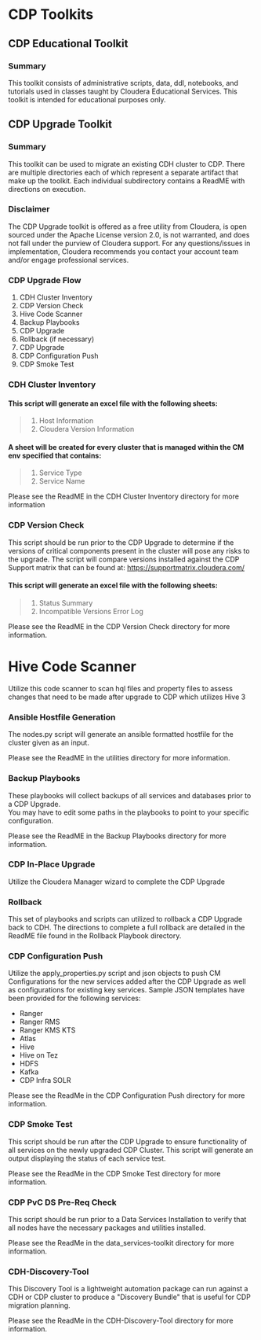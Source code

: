 # CDP Toolkits

## CDP Educational Toolkit

### Summary
This toolkit consists of administrative scripts, data, ddl, notebooks, and tutorials used in classes taught by Cloudera Educational Services. This toolkit is intended for educational purposes only.


## CDP Upgrade Toolkit

### Summary
This toolkit can be used to migrate an existing CDH cluster to CDP. There are multiple directories each of which represent 
a separate artifact that make up the toolkit. Each individual subdirectory contains a ReadME with directions on execution. 

### Disclaimer
The CDP Upgrade toolkit is offered as a free utility from Cloudera, is open sourced under the Apache License version 2.0, is not warranted, and does not fall under the purview of Cloudera support. For any questions/issues in implementation, Cloudera recommends you contact your account team and/or engage professional services.
### CDP Upgrade Flow
 1. CDH Cluster Inventory  
 2. CDP Version Check
 3. Hive Code Scanner   
 4. Backup Playbooks
 5. CDP Upgrade 
 6. Rollback (if necessary) 
 7. CDP Upgrade 
 8. CDP Configuration Push 
 9. CDP Smoke Test 

### CDH Cluster Inventory

#### This script will generate an excel file with the following sheets:
> 1. Host Information
> 2. Cloudera Version Information

#### A sheet will be created for every cluster that is managed within the CM env specified that contains:
> 1. Service Type 
> 2. Service Name

Please see the ReadME in the CDH Cluster Inventory directory for more information

### CDP Version Check
This script should be run prior to the CDP Upgrade to determine if the versions of critical components present in the cluster will pose any risks to the upgrade. The script will compare versions installed against the CDP Support matrix that can be found at: https://supportmatrix.cloudera.com/

#### This script will generate an excel file with the following sheets:
> 1. Status Summary
>2. Incompatible Versions Error Log 

Please see the ReadME in the CDP Version Check directory for more information.

# Hive Code Scanner

Utilize this code scanner to scan hql files and property files to assess changes that need to be made after upgrade to CDP which utilizes Hive 3


### Ansible Hostfile Generation

The nodes.py script will generate an ansible formatted hostfile for the cluster given as an input. 

Please see the ReadME in the utilities directory for more information.

### Backup Playbooks
These playbooks will collect backups of all services and databases prior to a CDP Upgrade.  
You may have to edit some paths in the playbooks to point to your specific configuration.

Please see the ReadME in the Backup Playbooks directory for more information.

### CDP In-Place Upgrade
Utilize the Cloudera Manager wizard to complete the CDP Upgrade

### Rollback
This set of playbooks and scripts can utilized to rollback a CDP Upgrade back to CDH. The directions to complete a full 
rollback are detailed in the ReadME file found in the Rollback Playbook directory.

### CDP Configuration Push

Utilize the apply_properties.py script and json objects to push CM Configurations for the new services added after the CDP Upgrade as well as configurations for existing key services. Sample JSON templates have been provided for the following services:
* Ranger
* Ranger RMS
* Ranger KMS KTS
* Atlas
* Hive
* Hive on Tez
* HDFS
* Kafka
* CDP Infra SOLR

Please see the ReadMe in the CDP Configuration Push directory for more information.

### CDP Smoke Test
This script should be run after the CDP Upgrade to ensure functionality of all services on the newly upgraded CDP Cluster.
This script will generate an output displaying the status of each service test.

Please see the ReadMe in the CDP Smoke Test directory for more information.

### CDP PvC DS Pre-Req Check
This script should be run prior to a Data Services Installation to verify that all nodes have the necessary packages and utilities installed.

Please see the ReadMe in the data_services-toolkit directory for more information.


### CDH-Discovery-Tool
This Discovery Tool is a lightweight automation package can run against a CDH or CDP cluster to produce a "Discovery Bundle" that is useful for CDP migration planning.

Please see the ReadMe in the CDH-Discovery-Tool directory for more information.

